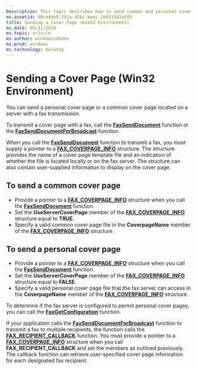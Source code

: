 ```yaml
---
Description: This topic describes how to send common and personal cover pages in the Microsoft Win32 environment.
ms.assetid: 40cedde9-291a-426c-beac-1ed51542af09
title: Sending a Cover Page (Win32 Environment)
ms.date: 05/31/2018
ms.topic: article
ms.author: windowssdkdev
ms.prod: windows
ms.technology: desktop
---
```


# Sending a Cover Page (Win32 Environment)

You can send a personal cover page or a common cover page located on a server with a fax transmission.

To transmit a cover page with a fax, call the [**FaxSendDocument**](/windows/previous-versions/Winfax/nf-winfax-faxsenddocumenta?branch=master) function or the [**FaxSendDocumentForBroadcast**](/windows/previous-versions/Winfax/nf-winfax-faxsenddocumentforbroadcasta?branch=master) function.

When you call the [**FaxSendDocument**](/windows/previous-versions/Winfax/nf-winfax-faxsenddocumenta?branch=master) function to transmit a fax, you must supply a pointer to a [**FAX\_COVERPAGE\_INFO**](/windows/previous-versions/Winfax/ns-winfax-_fax_coverpage_infoa?branch=master) structure. The structure provides the name of a cover page template file and an indication of whether the file is located locally or on the fax server. The structure can also contain user-supplied information to display on the cover page.

## To send a common cover page

-   Provide a pointer to a [**FAX\_COVERPAGE\_INFO**](/windows/previous-versions/Winfax/ns-winfax-_fax_coverpage_infoa?branch=master) structure when you call the [**FaxSendDocument**](/windows/previous-versions/Winfax/nf-winfax-faxsenddocumenta?branch=master) function.
-   Set the **UseServerCoverPage** member of the [**FAX\_COVERPAGE\_INFO**](/windows/previous-versions/Winfax/ns-winfax-_fax_coverpage_infoa?branch=master) structure equal to **TRUE**.
-   Specify a valid common cover page file in the **CoverpageName** member of the [**FAX\_COVERPAGE\_INFO**](/windows/previous-versions/Winfax/ns-winfax-_fax_coverpage_infoa?branch=master) structure.

## To send a personal cover page

-   Provide a pointer to a [**FAX\_COVERPAGE\_INFO**](/windows/previous-versions/Winfax/ns-winfax-_fax_coverpage_infoa?branch=master) structure when you call the [**FaxSendDocument**](/windows/previous-versions/Winfax/nf-winfax-faxsenddocumenta?branch=master) function.
-   Set the **UseServerCoverPage** member of the [**FAX\_COVERPAGE\_INFO**](/windows/previous-versions/Winfax/ns-winfax-_fax_coverpage_infoa?branch=master) structure equal to **FALSE**.
-   Specify a valid personal cover page file that the fax server can access in the **CoverpageName** member of the [**FAX\_COVERPAGE\_INFO**](/windows/previous-versions/Winfax/ns-winfax-_fax_coverpage_infoa?branch=master) structure.

To determine if the fax server is configured to permit personal cover pages, you can call the [**FaxGetConfiguration**](/windows/previous-versions/Winfax/nf-winfax-faxgetconfigurationa?branch=master) function.

If your application calls the [**FaxSendDocumentForBroadcast**](/windows/previous-versions/Winfax/nf-winfax-faxsenddocumentforbroadcasta?branch=master) function to transmit a fax to multiple recipients, the function calls the [**FAX\_RECIPIENT\_CALLBACK**](/windows/previous-versions/Winfax/nc-winfax-pfax_recipient_callbacka?branch=master) function. You must provide a pointer to a [**FAX\_COVERPAGE\_INFO**](/windows/previous-versions/Winfax/ns-winfax-_fax_coverpage_infoa?branch=master) structure when you call **FAX\_RECIPIENT\_CALLBACK** and set the members as outlined previously. The callback function can retrieve user-specified cover page information for each designated fax recipient.

 

 



